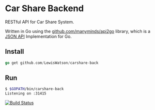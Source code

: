 # Car Share Backend
RESTful API for Car Share System.

Written in Go using the [github.com/manyminds/api2go](https://github.com/manyminds/api2go) library, which is a [JSON API](http://jsonapi.org) Implementation for Go.

## Install

```go
go get github.com/LewisWatson/carshare-back
```

## Run

```bash
$ $GOPATH/bin/carshare-back
Listening on :31415
```

[![Build Status](https://travis-ci.org/LewisWatson/carshare-back.svg?branch=master)](https://travis-ci.org/LewisWatson/carshare-back)
